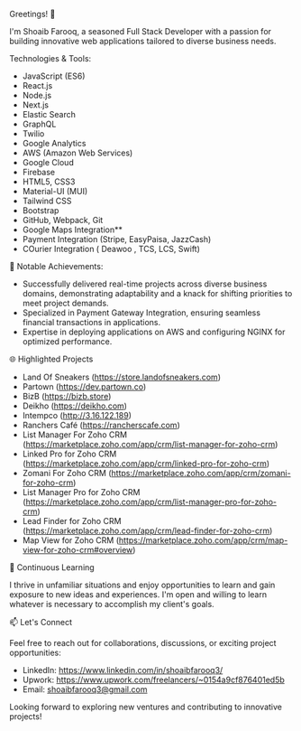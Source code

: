 Greetings! 👋

I'm Shoaib Farooq, a seasoned Full Stack Developer with a passion for building innovative web applications tailored to diverse business needs.

 Technologies & Tools:
 
* JavaScript (ES6)
* React.js
* Node.js
* Next.js
* Elastic Search
* GraphQL
* Twilio
* Google Analytics
* AWS (Amazon Web Services)
* Google Cloud
* Firebase
* HTML5, CSS3
* Material-UI (MUI)
* Tailwind CSS
* Bootstrap
* GitHub, Webpack, Git
* Google Maps Integration**
* Payment Integration (Stripe, EasyPaisa, JazzCash)
* COurier Integration ( Deawoo , TCS, LCS, Swift)

🚀 Notable Achievements:

* Successfully delivered real-time projects across diverse business domains, demonstrating adaptability and a knack for shifting priorities to meet project demands.
* Specialized in Payment Gateway Integration, ensuring seamless financial transactions in applications.
* Expertise in deploying applications on AWS and configuring NGINX for optimized performance.


🌐 Highlighted Projects

* Land Of Sneakers (https://store.landofsneakers.com)
* Partown (https://dev.partown.co)
* BizB (https://bizb.store)
* Deikho (https://deikho.com)
* Intempco (http://3.16.122.189)
* Ranchers Café (https://rancherscafe.com)
* List Manager For Zoho CRM (https://marketplace.zoho.com/app/crm/list-manager-for-zoho-crm)
* Linked Pro for Zoho CRM (https://marketplace.zoho.com/app/crm/linked-pro-for-zoho-crm)
* Zomani For Zoho CRM (https://marketplace.zoho.com/app/crm/zomani-for-zoho-crm)
* List Manager Pro for Zoho CRM (https://marketplace.zoho.com/app/crm/list-manager-pro-for-zoho-crm)
* Lead Finder for Zoho CRM (https://marketplace.zoho.com/app/crm/lead-finder-for-zoho-crm)
* Map View for Zoho CRM (https://marketplace.zoho.com/app/crm/map-view-for-zoho-crm#overview)

🌱 Continuous Learning

I thrive in unfamiliar situations and enjoy opportunities to learn and gain exposure to new ideas and experiences. I'm open and willing to learn whatever is necessary to accomplish my client's goals.

📫 Let's Connect

Feel free to reach out for collaborations, discussions, or exciting project opportunities:

* LinkedIn: https://www.linkedin.com/in/shoaibfarooq3/
* Upwork: https://www.upwork.com/freelancers/~0154a9cf876401ed5b
* Email: shoaibfarooq3@gmail.com

Looking forward to exploring new ventures and contributing to innovative projects!
